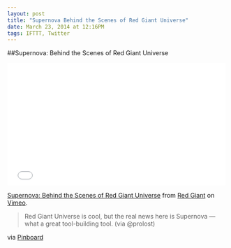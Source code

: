 ```yaml
---
layout: post
title: "Supernova Behind the Scenes of Red Giant Universe"
date: March 23, 2014 at 12:16PM
tags: IFTTT, Twitter
---
```

##Supernova: Behind the Scenes of Red Giant Universe

<iframe src="//player.vimeo.com/video/88253005" width="500" height="281" frameborder="0" webkitallowfullscreen mozallowfullscreen allowfullscreen></iframe> <p><a href="http://vimeo.com/88253005">Supernova: Behind the Scenes of Red Giant Universe</a> from <a href="http://vimeo.com/redgiant">Red Giant</a> on <a href="https://vimeo.com">Vimeo</a>.</p>


> Red Giant Universe is cool, but the real news here is Supernova — what a great tool-building tool. (via @prolost)  

via [Pinboard](http://ift.tt/1pocmMg) 
